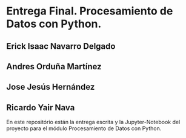 # Entrega Final. Procesamiento de Datos con Python.

## Erick Isaac Navarro Delgado
## Andres Orduña Martínez
## Jose Jesús Hernández 
## Ricardo Yair Nava

En este repositório están la entrega escrita y la Jupyter-Notebook del proyecto para el módulo Procesamiento de Datos con Python.

